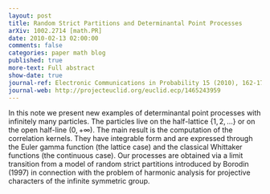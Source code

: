 ```yaml
---
layout: post
title: Random Strict Partitions and Determinantal Point Processes
arXiv: 1002.2714 [math.PR]
date: 2010-02-13 02:00:00
comments: false
categories: paper math blog
published: true
more-text: Full abstract
show-date: true
journal-ref: Electronic Communications in Probability 15 (2010), 162-175
journal-web: http://projecteuclid.org/euclid.ecp/1465243959
---
```


In this note we present new examples of determinantal point processes with infinitely many particles.<!--more--> The particles live on the half-lattice $\{1,2,\ldots\}$ or on the open half-line $(0,+\infty)$. The main result is the computation of the correlation kernels. They have integrable form and are expressed through the Euler gamma function (the lattice case) and the classical Whittaker functions (the continuous case). Our processes are obtained via a limit transition from a model of random strict partitions introduced by Borodin (1997) in connection with the problem of harmonic analysis for projective characters of the infinite symmetric group.
